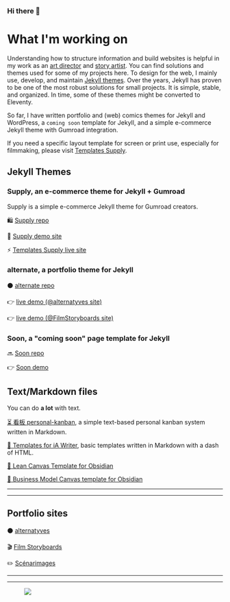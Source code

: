 ### Hi there 👋

# What I'm working on
Understanding how to structure information and build websites is helpful in my work as an [art director](https://alternatyves.com) and [story artist](https://film-storyboards.com). 
You can find solutions and themes used for some of my projects here. 
To design for the web, I mainly use, develop, and maintain [Jekyll themes](https://github.com/YJPL/YJPL/blob/master/README.md#jekyll-themes). Over the years, Jekyll has proven to be one of the most robust solutions for small projects. It is simple, stable, and organized. In time, some of these themes might be converted to Eleventy.

So far, I have written portfolio and (web) comics themes for Jekyll and WordPress, a `coming soon` template for Jekyll, and a simple e-commerce Jekyll theme with Gumroad integration.

If you need a specific layout template for screen or print use, especially for filmmaking, please visit [Templates Supply](https://templates.supply).


## Jekyll Themes

### Supply, an e-commerce theme for Jekyll + Gumroad
Supply is a simple e-commerce Jekyll theme for Gumroad creators.

🛍 [Supply repo](https://github.com/YJPL/Supply) 

🛒 [Supply demo site](https://supply.templates.supply)

⚡️ [Templates Supply live site](https://templates.supply)

### alternate, a portfolio theme for Jekyll

⚫️ [alternate repo](https://github.com/YJPL/alternate)

👉 [live demo (@alternatyves site)](https://alternatyves.com)

👉 [live demo (@FilmStoryboards site)](https://film-storyboards.com)

### Soon, a "coming soon" page template for Jekyll

🔜 [Soon repo](https://github.com/YJPL/soon/)

👉 [Soon demo](https://yjpl.github.io/soon/)

## Text/Markdown files
You can do **a lot** with text.

[⏳ 看板 personal-kanban](https://github.com/YJPL/personal-kanban), a simple text-based personal kanban system written in Markdown.

[📎 Templates for iA Writer](https://github.com/YJPL/iA-Writer-Templates), basic templates written in Markdown with a dash of HTML.

[💎 Lean Canvas Template for Obsidian](https://github.com/YJPL/lean-canvas-for-obsidian)

[💸 Business Model Canvas template for Obsidian](https://github.com/YJPL/business-model-canvas-for-obsidian)

***
***

## Portfolio sites

⚫️ [alternatyves](https://alternatyves.com)

🎬 [Film Storyboards](https://film-storyboards.com)

✏️ [Scénarimages](https://film-storyboards.com)

***
***

<figure>
<a href="https://alternatyves.com"><img src="https://raw.githubusercontent.com/YJPL/iA-Writer-Templates/master/Preview/iAWriter_Scope_of_work_split_preview.png"/></a>
</figure>

<!--
**YJPL/YJPL** is a ✨ _special_ ✨ repository because its `README.md` (this file) appears on your GitHub profile.

Here are some ideas to get you started:

- 🔭 I’m currently working on ...
- 🌱 I’m currently learning ...
- 👯 I’m looking to collaborate on ...
- 🤔 I’m looking for help with ...
- 💬 Ask me about ...
- 📫 How to reach me: ...
- 😄 Pronouns: ...
- ⚡ Fun fact: ...
-->
